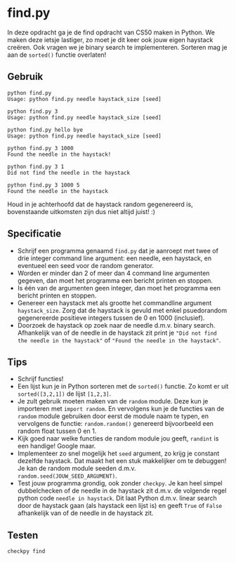 # find.py

In deze opdracht ga je de find opdracht van CS50 maken in Python. We maken deze ietsje lastiger, zo moet je dit keer ook jouw eigen haystack creëren. Ook vragen we je binary search te implementeren. Sorteren mag je aan de `sorted()` functie overlaten!

## Gebruik

	python find.py
	Usage: python find.py needle haystack_size [seed]

	python find.py 3
	Usage: python find.py needle haystack_size [seed]

	python find.py hello bye
	Usage: python find.py needle haystack_size [seed]

	python find.py 3 1000
	Found the needle in the haystack!

	python find.py 3 1
	Did not find the needle in the haystack

	python find.py 3 1000 5
	Found the needle in the haystack

Houd in je achterhoofd dat de haystack random gegenereerd is, bovenstaande uitkomsten zijn dus niet altijd juist! :)

## Specificatie

* Schrijf een programma genaamd `find.py` dat je aanroept met twee of drie integer command line argument: een needle, een haystack, en eventueel een seed voor de random generator.
* Worden er minder dan 2 of meer dan 4 command line argumenten gegeven, dan moet het programma een bericht printen en stoppen.
* Is één van de argumenten geen integer, dan moet het programma een bericht printen en stoppen.
* Genereer een haystack met als grootte het commandline argument `haystack_size`. Zorg dat de haystack is gevuld met enkel psuedorandom gegenereerde positieve integers tussen de 0 en 1000 (inclusief).
* Doorzoek de haystack op zoek naar de needle d.m.v. binary search. Afhankelijk van of de needle in de haystack zit print je `"Did not find the needle in the haystack"` of `"Found the needle in the haystack"`.


## Tips

* Schrijf functies!
* Een lijst kun je in Python sorteren met de `sorted()` functie. Zo komt er uit `sorted([3,2,1])` de lijst `[1,2,3]`.
* Je zult gebruik moeten maken van de `random` module. Deze kun je importeren met `import random`. En vervolgens kun je de functies van de `random` module gebruiken door eerst de module naam te typen, en vervolgens de functie: `random.random()` genereerd bijvoorbeeld een random float tussen 0 en 1.
* Kijk goed naar welke functies de random module jou geeft, `randint` is een handige! Google maar.
* Implementeer zo snel mogelijk het `seed` argument, zo krijg je constant dezelfde haystack. Dat maakt het een stuk makkelijker om te debuggen! Je kan de random module seeden d.m.v. `random.seed(JOUW_SEED_ARGUMENT)`.
* Test jouw programma grondig, ook zonder `checkpy`. Je kan heel simpel dubbelchecken of de needle in de haystack zit d.m.v. de volgende regel python code `needle in haystack`. Dit laat Python d.m.v. linear search door de haystack gaan (als haystack een lijst is) en geeft `True` of `False` afhankelijk van of de needle in de haystack zit.


## Testen

	checkpy find

